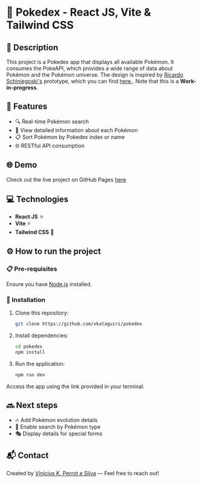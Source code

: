 # 🐾 Pokedex - React JS, Vite & Tailwind CSS

## 📝 Description

This project is a Pokedex app that displays all available Pokémon. It consumes the PokeAPI, which provides a wide range of data about Pokémon and the Pokémon universe. The design is inspired by [Ricardo Schiniegoski's](https://www.figma.com/@ricardohs) prototype, which you can find [here.](https://www.figma.com/community/file/979132880663340794). Note that this is a **Work-in-progress**.

## 🚀 Features

- 🔍 Real-time Pokémon search
- 🧐 View detailed information about each Pokémon
- 📋 Sort Pokémon by Pokedex index or name
- 🌐 RESTful API consumption

## 🌐 Demo

Check out the live project on GitHub Pages [here](https://vkataguiri.github.io/pokedex)

## 💻 Technologies

- **React JS** ⚛️
- **Vite** ⚡
- **Tailwind CSS** 🎨

## ⚙️ How to run the project

### 📋 Pre-requisites

Ensure you have [Node.js](https://nodejs.org/) installed.

### 🔧 Installation

1. Clone this repository:
   ```bash
   git clone https://github.com/vkataguiri/pokedex
   ```
2. Install dependencies:

   ```bash
   cd pokedex
   npm install
   ```

3. Run the application:
   ```bash
   npm run dev
   ```

Access the app using the link provided in your terminal.

## 🔜 Next steps

- 🔥 Add Pokémon evolution details
- 🧬 Enable search by Pokémon type
- 🎭 Display details for special forms

## 📬 Contact

Created by [Vinícius K. Perrot e Silva](https://github.com/vkataguiri) — Feel free to reach out!
